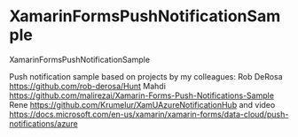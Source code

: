 # XamarinFormsPushNotificationSample
XamarinFormsPushNotificationSample

Push notification sample based on projects by my colleagues: <n/>
Rob DeRosa https://github.com/rob-derosa/Hunt
Mahdi https://github.com/malirezai/Xamarin-Forms-Push-Notifications-Sample
Rene https://github.com/Krumelur/XamUAzureNotificationHub and video https://docs.microsoft.com/en-us/xamarin/xamarin-forms/data-cloud/push-notifications/azure
